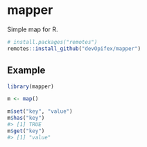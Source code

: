 
<!-- README.md is generated from README.Rmd. Please edit that file -->

<!-- badges: start -->

<!-- badges: end -->

# mapper

Simple map for R.

``` r
# install.packages("remotes")
remotes::install_github("devOpifex/mapper")
```

## Example

``` r
library(mapper)

m <- map()

m$set("key", "value")
m$has("key")
#> [1] TRUE
m$get("key")
#> [1] "value"
```
